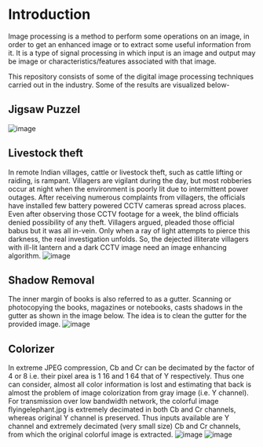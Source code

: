 # Introduction
Image processing is a method to perform some operations on an image, in order to get an enhanced image or 
to extract some useful information from it. It is a type of signal processing in which input is an image
and output may be image or characteristics/features associated with that image. 

This repository consists of some of the digital image processing techniques carried out in the industry. Some 
of the results are visualized below-

## Jigsaw Puzzel
![image](https://github.com/bhriya/Image-Processing/assets/84380595/e9c19b21-0b48-4221-9be4-f1e2ba793baf)

## Livestock theft
In remote Indian villages, cattle or livestock theft, such as cattle lifting or raiding, is rampant. Villagers are vigilant during the day, but most robberies occur at night when the environment is poorly lit due to intermittent power outages. After receiving numerous complaints from villagers, the officials have installed few battery powered CCTV cameras spread across places. Even after observing those CCTV footage for a week, the blind officials denied possibility of any theft. Villagers argued, pleaded those official babus but it was all in-vein. Only when a ray of light attempts to pierce this darkness, the real investigation unfolds. So, the dejected illiterate villagers with ill-lit lantern and a dark CCTV image need an image enhancing algorithm.
![image](https://github.com/bhriya/Image-Processing/assets/84380595/b5d49810-143b-4aca-b34b-d86845823395)

## Shadow Removal
The inner margin of books is also referred to as a gutter. Scanning or photocopying the books, magazines or notebooks, casts shadows in the gutter as shown in the image below. The idea is to clean the gutter for the provided image.
![image](https://github.com/bhriya/Image-Processing/assets/84380595/1886cedd-6cee-4d37-b8ab-26f3d47194e0)

## Colorizer
In extreme JPEG compression, Cb and Cr can be decimated by the factor of 4 or 8 i.e. their pixel area is 1 16 and 1 64 that of Y respectively. Thus one can consider, almost all color information is lost and estimating that back is almost the problem of image colorization from gray image (i.e. Y channel). For transmission over low bandwidth network, the colorful image flyingelephant.jpg is extremely decimated in both Cb and Cr channels, whereas original Y channel is preserved. Thus inputs available are Y channel and extremely decimated (very small size) Cb and Cr channels, from which the original colorful image is extracted.
![image](https://github.com/bhriya/Image-Processing/assets/84380595/423f68ec-2bc2-43e2-91aa-b8b1c1080ff4)
![image](https://github.com/bhriya/Image-Processing/assets/84380595/58e4f291-a164-4b1d-b468-d3b3363a4125)





